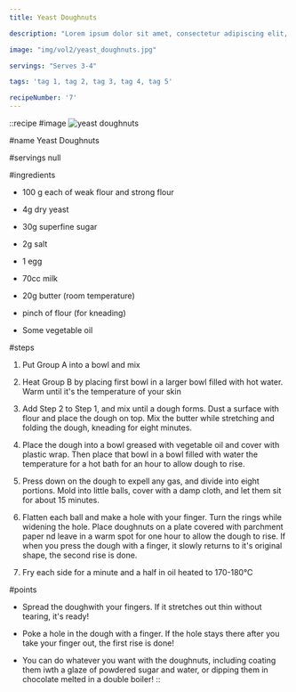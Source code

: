 ```yaml
---
title: Yeast Doughnuts

description: "Lorem ipsum dolor sit amet, consectetur adipiscing elit, sed do eiusmod tempor incididunt ut labore et dolore magna aliqua. Tincidunt eget nullam non nisi est sit amet facilisis."

image: "img/vol2/yeast_doughnuts.jpg"

servings: "Serves 3-4"

tags: 'tag 1, tag 2, tag 3, tag 4, tag 5'

recipeNumber: '7'
---
```


::recipe
#image
![yeast doughnuts](/img/vol2/yeast_doughnuts.jpg)

#name
Yeast Doughnuts

#servings
null

#ingredients
- 100 g each of weak flour and strong flour
- 4g dry yeast
- 30g superfine sugar
- 2g salt

- 1 egg
- 70cc milk

- 20g butter (room temperature)
- pinch of flour (for kneading)
- Some vegetable oil

#steps
1. Put Group A into a bowl and mix

2. Heat Group B by placing first bowl in a larger bowl filled with hot water. Warm until it's the temperature of your skin

3. Add Step 2 to Step 1, and mix until a dough forms. Dust a surface with flour and place the dough on top. Mix the butter while stretching and folding the dough, kneading for eight minutes.

4. Place the dough into a bowl greased with vegetable oil and cover with plastic wrap. Then place that bowl in a bowl filled with water the temperature for a hot bath for an hour to allow dough to rise.

5. Press down on the dough to expell any gas, and divide into eight portions. Mold into little balls, cover with a damp cloth, and let them sit for about 15 minutes.

6. Flatten each ball and make a hole with your finger. Turn the rings while widening the hole. Place doughnuts on a plate covered with parchment paper nd leave in a warm spot for one hour to allow the dough to rise. If when you press the dough with a finger, it slowly returns to it's original shape, the second rise is done.

7. Fry each side for a minute and a half in oil heated to 170-180°C

#points
- Spread the doughwith your fingers. If it stretches out thin without tearing, it's ready!

- Poke a hole in the dough with a finger. If the hole stays there after you take your finger out, the first rise is done!

- You can do whatever you want with the doughnuts, including coating them iwth a glaze of powdered sugar and water, or dipping them in chocolate melted in a double boiler!
::